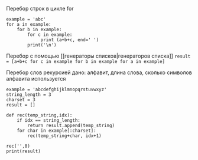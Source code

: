 Перебор строк в цикле for
```
example = 'abc'
for a in example:
    for b in example:
        for c in example:
             print (a+b+c, end=' ')
        print('\n')
```

Перебор с помощью [[генераторы списков|генераторов списка]]
`result = [a+b+c for c in example for b in example for a in example]`

Перебор слов рекурсией 
дано: алфавит, длина слова, сколько символов алфавита используется
```
example = 'abcdefghijklmnopqrstuvwxyz'
string_length = 3
charset = 3
result = []

def rec(temp_string,idx):
    if idx == string_length:
        return result.append(temp_string)
    for char in example[:charset]:
        rec(temp_string+char, idx+1)

rec('',0)
print(result)
```